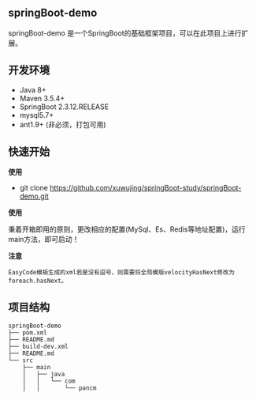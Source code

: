 ## springBoot-demo

springBoot-demo 是一个SpringBoot的基础框架项目，可以在此项目上进行扩展。

## 开发环境

-  Java 8+
-   Maven 3.5.4+
-    SpringBoot 2.3.12.RELEASE
-  mysql5.7+
-  ant1.9+ (非必须，打包可用)


## 快速开始

**使用**

-  git clone https://github.com/xuwujing/springBoot-study/springBoot-demo.git

**使用**

秉着开箱即用的原则，更改相应的配置(MySql、Es、Redis等地址配置)，运行main方法，即可启动！

**注意**

    EasyCode模板生成的xml若是没有逗号，则需要将全局模版velocityHasNext修改为foreach.hasNext。

## 项目结构

```
springBoot-demo
├── pom.xml
├── README.md
├── build-dev.xml
├── README.md
└── src
    ├── main
    │   ├── java
    │   │   └── com
    │   │       └── pancm